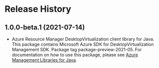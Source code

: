 # Release History

## 1.0.0-beta.1 (2021-07-14)

- Azure Resource Manager DesktopVirtualization client library for Java. This package contains Microsoft Azure SDK for DesktopVirtualization Management SDK.  Package tag package-preview-2021-05. For documentation on how to use this package, please see [Azure Management Libraries for Java](https://aka.ms/azsdk/java/mgmt).
